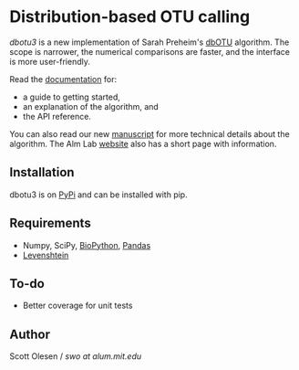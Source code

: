 # Distribution-based OTU calling

*dbotu3* is a new implementation of Sarah Preheim's
[dbOTU](http://aem.asm.org/content/79/21/6593.long) algorithm.
The scope is narrower, the numerical comparisons are faster, and the interface
is more user-friendly.

Read the [documentation](http://dbotu3.readthedocs.io/en/latest/) for:

- a guide to getting started,
- an explanation of the algorithm, and
- the API reference.

You can also read our new [manuscript](http://dx.doi.org/10.1101/076927) for
more technical details about the algorithm.
The Alm Lab [website](http://almlab.mit.edu/dbotu3.html) also has a short page
with information.

## Installation

dbotu3 is on [PyPi](https://pypi.python.org/pypi/dbotu) and can be installed with pip.

## Requirements

- Numpy, SciPy, [BioPython](http://biopython.org), [Pandas](http://pandas.pydata.org)
- [Levenshtein](https://pypi.python.org/pypi/python-Levenshtein)

## To-do

- Better coverage for unit tests

## Author

Scott Olesen / *swo at alum.mit.edu*

